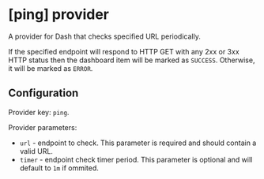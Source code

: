 # [ping] provider

A provider for Dash that checks specified URL periodically.

If the specified endpoint will respond to HTTP GET with any 2xx or 3xx HTTP status then the dashboard item will be marked as `SUCCESS`.
Otherwise, it will be marked as `ERROR`.

## Configuration

Provider key: `ping`.

Provider parameters:

* `url`   - endpoint to check. This parameter is required and should contain a valid URL.
* `timer` - endpoint check timer period. This parameter is optional and will default to `1m` if ommited.